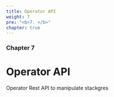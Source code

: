 ```yaml
---
title: Operator API
weight: 7
pre: "<b>7. </b>"
chapter: true
---
```


### Chapter 7

# Operator API

Operator Rest API to manipulate stackgres

